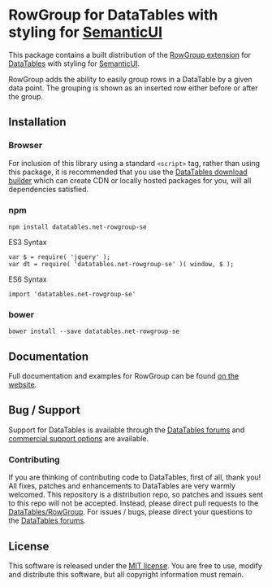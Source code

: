 # RowGroup for DataTables with styling for [SemanticUI](https://semantic-ui.com/)

This package contains a built distribution of the [RowGroup extension](https://datatables.net/extensions/rowgroup) for [DataTables](https://datatables.net/) with styling for [SemanticUI](https://semantic-ui.com/).

RowGroup adds the ability to easily group rows in a DataTable by a given data point. The grouping is shown as an inserted row either before or after the group.


## Installation

### Browser

For inclusion of this library using a standard `<script>` tag, rather than using this package, it is recommended that you use the [DataTables download builder](//datatables.net/download) which can create CDN or locally hosted packages for you, will all dependencies satisfied.

### npm

```
npm install datatables.net-rowgroup-se
```

ES3 Syntax
```
var $ = require( 'jquery' );
var dt = require( 'datatables.net-rowgroup-se' )( window, $ );
```

ES6 Syntax
```
import 'datatables.net-rowgroup-se'
```

### bower

```
bower install --save datatables.net-rowgroup-se
```



## Documentation

Full documentation and examples for RowGroup can be found [on the website](https://datatables.net/extensions/rowgroup).


## Bug / Support

Support for DataTables is available through the [DataTables forums](//datatables.net/forums) and [commercial support options](//datatables.net/support) are available.


### Contributing

If you are thinking of contributing code to DataTables, first of all, thank you! All fixes, patches and enhancements to DataTables are very warmly welcomed. This repository is a distribution repo, so patches and issues sent to this repo will not be accepted. Instead, please direct pull requests to the [DataTables/RowGroup](http://github.com/DataTables/RowGroup). For issues / bugs, please direct your questions to the [DataTables forums](//datatables.net/forums).


## License

This software is released under the [MIT license](//datatables.net/license). You are free to use, modify and distribute this software, but all copyright information must remain.

